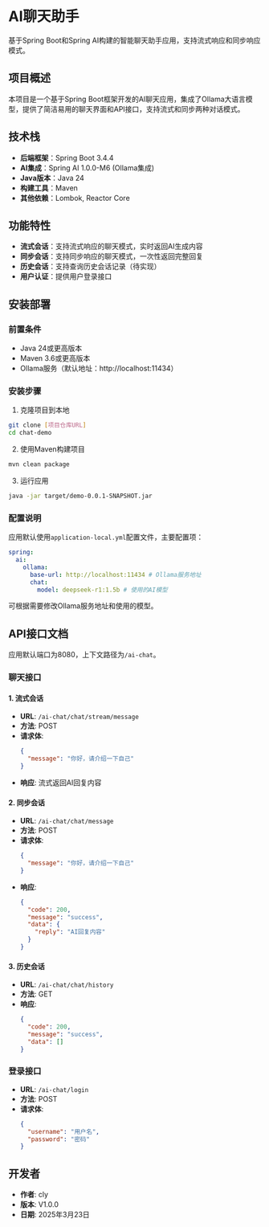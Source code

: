 # AI聊天助手

基于Spring Boot和Spring AI构建的智能聊天助手应用，支持流式响应和同步响应模式。

## 项目概述

本项目是一个基于Spring Boot框架开发的AI聊天应用，集成了Ollama大语言模型，提供了简洁易用的聊天界面和API接口，支持流式和同步两种对话模式。

## 技术栈

- **后端框架**：Spring Boot 3.4.4
- **AI集成**：Spring AI 1.0.0-M6 (Ollama集成)
- **Java版本**：Java 24
- **构建工具**：Maven
- **其他依赖**：Lombok, Reactor Core

## 功能特性

- **流式会话**：支持流式响应的聊天模式，实时返回AI生成内容
- **同步会话**：支持同步响应的聊天模式，一次性返回完整回复
- **历史会话**：支持查询历史会话记录（待实现）
- **用户认证**：提供用户登录接口

## 安装部署

### 前置条件

- Java 24或更高版本
- Maven 3.6或更高版本
- Ollama服务（默认地址：http://localhost:11434）

### 安装步骤

1. 克隆项目到本地

```bash
git clone [项目仓库URL]
cd chat-demo
```

2. 使用Maven构建项目

```bash
mvn clean package
```

3. 运行应用

```bash
java -jar target/demo-0.0.1-SNAPSHOT.jar
```

### 配置说明

应用默认使用`application-local.yml`配置文件，主要配置项：

```yaml
spring:
  ai:
    ollama:
      base-url: http://localhost:11434 # Ollama服务地址
      chat:
        model: deepseek-r1:1.5b # 使用的AI模型
```

可根据需要修改Ollama服务地址和使用的模型。

## API接口文档

应用默认端口为8080，上下文路径为`/ai-chat`。

### 聊天接口

#### 1. 流式会话

- **URL**: `/ai-chat/chat/stream/message`
- **方法**: POST
- **请求体**:
  ```json
  {
    "message": "你好，请介绍一下自己"
  }
  ```
- **响应**: 流式返回AI回复内容

#### 2. 同步会话

- **URL**: `/ai-chat/chat/message`
- **方法**: POST
- **请求体**:
  ```json
  {
    "message": "你好，请介绍一下自己"
  }
  ```
- **响应**:
  ```json
  {
    "code": 200,
    "message": "success",
    "data": {
      "reply": "AI回复内容"
    }
  }
  ```

#### 3. 历史会话

- **URL**: `/ai-chat/chat/history`
- **方法**: GET
- **响应**:
  ```json
  {
    "code": 200,
    "message": "success",
    "data": []
  }
  ```

### 登录接口

- **URL**: `/ai-chat/login`
- **方法**: POST
- **请求体**:
  ```json
  {
    "username": "用户名",
    "password": "密码"
  }
  ```

## 开发者

- **作者**: cly
- **版本**: V1.0.0
- **日期**: 2025年3月23日
